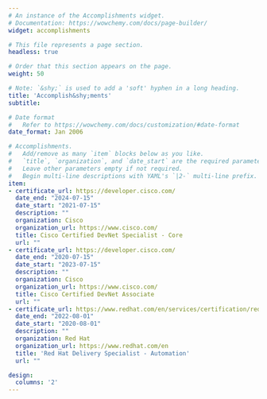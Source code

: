 ```yaml
---
# An instance of the Accomplishments widget.
# Documentation: https://wowchemy.com/docs/page-builder/
widget: accomplishments

# This file represents a page section.
headless: true

# Order that this section appears on the page.
weight: 50

# Note: `&shy;` is used to add a 'soft' hyphen in a long heading.
title: 'Accomplish&shy;ments'
subtitle:

# Date format
#   Refer to https://wowchemy.com/docs/customization/#date-format
date_format: Jan 2006

# Accomplishments.
#   Add/remove as many `item` blocks below as you like.
#   `title`, `organization`, and `date_start` are the required parameters.
#   Leave other parameters empty if not required.
#   Begin multi-line descriptions with YAML's `|2-` multi-line prefix.
item:
- certificate_url: https://developer.cisco.com/
  date_end: "2024-07-15"
  date_start: "2021-07-15"
  description: ""
  organization: Cisco
  organization_url: https://www.cisco.com/
  title: Cisco Certified DevNet Specialist - Core
  url: ""
- certificate_url: https://developer.cisco.com/
  date_end: "2020-07-15"
  date_start: "2023-07-15"
  description: ""
  organization: Cisco
  organization_url: https://www.cisco.com/
  title: Cisco Certified DevNet Associate
  url: ""
- certificate_url: https://www.redhat.com/en/services/certification/red-hat-certified-specialist-in-ansible-network-automation
  date_end: "2022-08-01"
  date_start: "2020-08-01"
  description: ""
  organization: Red Hat
  organization_url: https://www.redhat.com/en
  title: 'Red Hat Delivery Specialist - Automation'
  url: ""

design:
  columns: '2' 
---
```

